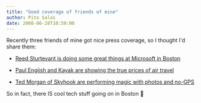 ```yaml
---
title: "Good coverage of friends of mine"
author: Pito Salas
date: 2008-06-28T10:59:00
---
```




Recently three friends of mine got nice press coverage, so I thought I'd share
them:

  * [Reed Sturtevant is doing some great things at Microsoft in Boston](<http://www.boston.com/business/technology/articles/2008/06/30/microsoft_seeks_next_big_idea_in_cambridge/>)

  * [Paul Engiish and Kayak are showing the true prices of air travel](<http://www.boston.com/business/personalfinance/articles/2008/06/26/flustering_fares/>)

  * [Ted Morgan of Skyhook are performing magic with photos and no-GPS](<http://www.nytimes.com/2008/06/26/technology/personaltech/26pogue.html?_r=1&8dpc=&pagewanted=print&oref=slogin>)

So in fact, there IS cool tech stuff going on in Boston 🙂



